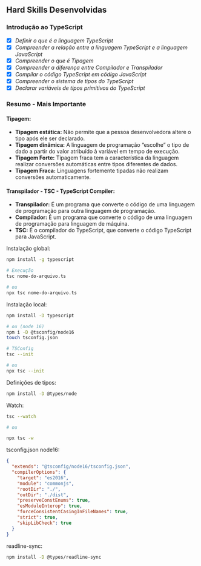 ## Hard Skills Desenvolvidas

### Introdução ao TypeScript

- [X] _Definir o que é a linguagem TypeScript_
- [X] _Compreender a relação entre a linguagem TypeScript e a linguagem JavaScript_
- [X] _Compreender o que é Tipagem_
- [X] _Compreender a diferença entre Compilador e Transpilador_
- [X] _Compilar o código TypeScript em código JavaScript_
- [X] _Compreender o sistema de tipos do TypeScript_
- [X] _Declarar variáveis de tipos primitivos do TypeScript_

### **Resumo - Mais Importante**

#### Tipagem:
  - **Tipagem estática:** Não permite que a pessoa desenvolvedora altere o tipo após ele ser declarado.
  - **Tipagem dinâmica:** A linguagem de programação “escolhe” o tipo de dado a partir do valor atribuído à variável em tempo de execução.
  - **Tipagem Forte:** Tipagem fraca tem a característica da linguagem realizar conversões automáticas entre tipos diferentes de dados.
  - **Tipagem Fraca:** Linguagens fortemente tipadas não realizam conversões automaticamente.

#### Transpilador - TSC - TypeScript Compiler:
  - **Transpilador:** É um programa que converte o código de uma linguagem de programação para outra linguagem de programação.
  - **Compilador:** É um programa que converte o código de uma linguagem de programação para linguagem de máquina.
  - **TSC:** É o compilador do TypeScript, que converte o código TypeScript para JavaScript.

Instalação global:
```bash
npm install -g typescript

# Execução
tsc nome-do-arquivo.ts

# ou
npx tsc nome-do-arquivo.ts
```

Instalação local:
```bash
npm install -D typescript

# ou (node 16)
npm i -D @tsconfig/node16
touch tsconfig.json

# TSConfig
tsc --init

# ou
npx tsc --init
```

Definições de tipos:
```bash
npm install -D @types/node
```

Watch:
```bash
tsc --watch

# ou

npx tsc -w
```

tsconfig.json node16:
````json
{
  "extends": "@tsconfig/node16/tsconfig.json",
  "compilerOptions": {
    "target": "es2016",                                 
    "module": "commonjs",
    "rootDir": "./",
    "outDir": "./dist",
    "preserveConstEnums": true,
    "esModuleInterop": true,
    "forceConsistentCasingInFileNames": true,
    "strict": true,
    "skipLibCheck": true
  }
}
````

readline-sync:
```bash
npm install -D @types/readline-sync
```